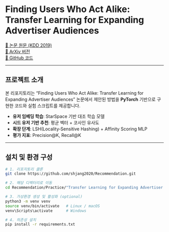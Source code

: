 # Finding Users Who Act Alike: Transfer Learning for Expanding Advertiser Audiences

[📄 논문 원문 (KDD 2019)](https://dl.acm.org/doi/10.1145/3292500.3330742)  
[📖 ArXiv 버전](https://arxiv.org/abs/1903.01625)  
[🔗 GitHub 코드](https://github.com/shjang2020/Recommendation/tree/master/Practice/Transfer%20Learning%20for%20Expanding%20Advertiser%20Audiences)

---

## 프로젝트 소개

본 리포지토리는 “Finding Users Who Act Alike: Transfer Learning for Expanding Advertiser Audiences” 논문에서 제안된 방법을 **PyTorch** 기반으로 구현한 코드와 실험 스크립트를 제공합니다.  
- **유저 임베딩 학습**: StarSpace 기반 대조 학습 모델  
- **시드 유저 기반 추천**: 평균 벡터 + 코사인 유사도  
- **확장 단계**: LSH(Locality‐Sensitive Hashing) + Affinity Scoring MLP  
- **평가 지표**: Precision@K, Recall@K

---

## 설치 및 환경 구성

```bash
# 1. 리포지토리 클론
git clone https://github.com/shjang2020/Recommendation.git

# 2. 해당 디렉터리로 이동
cd Recommendation/Practice/"Transfer Learning for Expanding Advertiser Audiences"

# 3. 가상환경 생성 및 활성화 (optional)
python3 -m venv venv
source venv/bin/activate   # Linux / macOS
venv\Scripts\activate      # Windows

# 4. 의존성 설치
pip install -r requirements.txt

